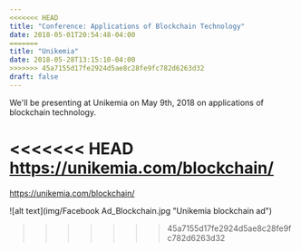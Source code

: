 ```yaml
---
<<<<<<< HEAD
title: "Conference: Applications of Blockchain Technology"
date: 2018-05-01T20:54:48-04:00
=======
title: "Unikemia"
date: 2018-05-28T13:15:10-04:00
>>>>>>> 45a7155d17fe2924d5ae8c28fe9fc782d6263d32
draft: false
---
```


We'll be presenting at Unikemia on May 9th, 2018 on applications of blockchain technology. 

<<<<<<< HEAD
<https://unikemia.com/blockchain/>
=======
<https://unikemia.com/blockchain/>

![alt text](img/Facebook Ad_Blockchain.jpg "Unikemia blockchain ad")
>>>>>>> 45a7155d17fe2924d5ae8c28fe9fc782d6263d32
